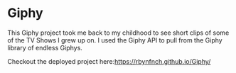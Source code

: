 # Giphy
This Giphy project took me back to my childhood to see short clips of some of the TV Shows I grew up on.
I used the Giphy API to pull from the Giphy library of endless Giphys.

Checkout the deployed project here:https://rbynfnch.github.io/Giphy/
